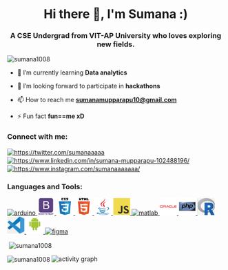 <h1 align="center">Hi there 👋, I'm Sumana :)</h1>
<h3 align="center">A CSE Undergrad from VIT-AP University who loves exploring new fields.</h3>

<p align="left"> <img src="https://komarev.com/ghpvc/?username=sumana1008&label=Profile%20views&color=0e75b6&style=flat" alt="sumana1008" /> </p>

- 🌱 I’m currently learning **Data analytics**

- 🤝 I’m looking forward to participate in **hackathons**

- 📫 How to reach me **sumanamupparapu10@gmail.com**

- ⚡ Fun fact **fun==me xD**

<h3 align="left">Connect with me:</h3>
<p align="left">
<a href="https://twitter.com/https://twitter.com/sumanaaaaa" target="blank"><img align="center" src="https://raw.githubusercontent.com/rahuldkjain/github-profile-readme-generator/master/src/images/icons/Social/twitter.svg" alt="https://twitter.com/sumanaaaaa" height="30" width="40" /></a>
<a href="https://linkedin.com/in/https://www.linkedin.com/in/sumana-mupparapu-102488196/" target="blank"><img align="center" src="https://raw.githubusercontent.com/rahuldkjain/github-profile-readme-generator/master/src/images/icons/Social/linked-in-alt.svg" alt="https://www.linkedin.com/in/sumana-mupparapu-102488196/" height="30" width="40" /></a>
<a href="https://instagram.com/https://www.instagram.com/sumanaaaaaaa/" target="blank"><img align="center" src="https://raw.githubusercontent.com/rahuldkjain/github-profile-readme-generator/master/src/images/icons/Social/instagram.svg" alt="https://www.instagram.com/sumanaaaaaaa/" height="30" width="40" /></a>
</p>

<h3 align="left">Languages and Tools:</h3>
<p align="left"> <a href="https://www.arduino.cc/" target="_blank"> <img src="https://cdn.worldvectorlogo.com/logos/arduino-1.svg" alt="arduino" width="40" height="40"/> </a> <a href="https://getbootstrap.com" target="_blank"> <img src="https://raw.githubusercontent.com/devicons/devicon/master/icons/bootstrap/bootstrap-plain-wordmark.svg" alt="bootstrap" width="40" height="40"/> </a> <a href="https://www.w3schools.com/css/" target="_blank"> <img src="https://raw.githubusercontent.com/devicons/devicon/master/icons/css3/css3-original-wordmark.svg" alt="css3" width="40" height="40"/> </a> <a href="https://www.w3.org/html/" target="_blank"> <img src="https://raw.githubusercontent.com/devicons/devicon/master/icons/html5/html5-original-wordmark.svg" alt="html5" width="40" height="40"/> </a> <a href="https://www.java.com" target="_blank"> <img src="https://raw.githubusercontent.com/devicons/devicon/master/icons/java/java-original.svg" alt="java" width="40" height="40"/> </a> <a href="https://developer.mozilla.org/en-US/docs/Web/JavaScript" target="_blank"> <img src="https://raw.githubusercontent.com/devicons/devicon/master/icons/javascript/javascript-original.svg" alt="javascript" width="40" height="40"/> </a> <a href="https://www.mathworks.com/" target="_blank"> <img src="https://upload.wikimedia.org/wikipedia/commons/2/21/Matlab_Logo.png" alt="matlab" width="40" height="40"/> </a> <a href="https://www.oracle.com/" target="_blank"> <img src="https://raw.githubusercontent.com/devicons/devicon/master/icons/oracle/oracle-original.svg" alt="oracle" width="40" height="40"/> </a> <a href="https://www.php.net" target="_blank"> <img src="https://raw.githubusercontent.com/devicons/devicon/master/icons/php/php-original.svg" alt="php" width="40" height="40"/> </a> <a href="https://www.rstudio.com/" target="_blank"> <img src="https://raw.githubusercontent.com/SimranAnand1/SimranAnand1/main/r.PNG" alt="Rstudio" width="40" height="40"/> </a> <a href="https://code.visualstudio.com/" target="_blank"> <img src="https://raw.githubusercontent.com/SimranAnand1/SimranAnand1/main/Vscode.PNG" alt="Visual Studio Code" width="40" height="40"/> </a> <a href="https://developer.android.com" target="_blank"> <img src="https://raw.githubusercontent.com/devicons/devicon/master/icons/android/android-original-wordmark.svg" alt="android" width="40" height="40"/> </a><a href="https://www.figma.com/" target="_blank"> <img src="https://www.vectorlogo.zone/logos/figma/figma-icon.svg" alt="figma" width="40" height="40"/> </a></p>

<p>&nbsp;<img align="center" src="https://github-readme-stats.vercel.app/api?username=sumana1008&show_icons=true&locale=en" alt="sumana1008" /></p>
<p><img align="center" src="https://github-readme-streak-stats.herokuapp.com/?user=sumana1008&" alt="sumana1008" />
<img alt="activity graph" src="https://activity-graph.herokuapp.com/graph?username=Sumana1008&bg_color=1F222E&color=F8D866&line=F85D7F&point=FFFFFF&hide_border=true" style="max-width: 100%;">
</p>

